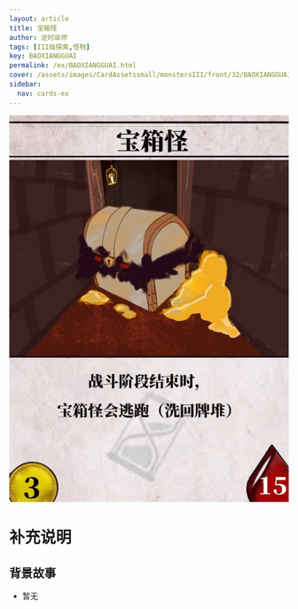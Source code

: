 ```yaml
---
layout: article
title: 宝箱怪
author: 逆时巫师
tags: [III级探索,怪物]
key: BAOXIANGGUAI
permalink: /ex/BAOXIANGGUAI.html
cover: /assets/images/CardAssetssmall/monstersIII/front/32/BAOXIANGGUAI.webp
sidebar:
  nav: cards-ex
---
```

![](/assets/images/CardAssets/monstersIII/front/32/BAOXIANGGUAI.webp)

# 补充说明



## 背景故事
* 暂无